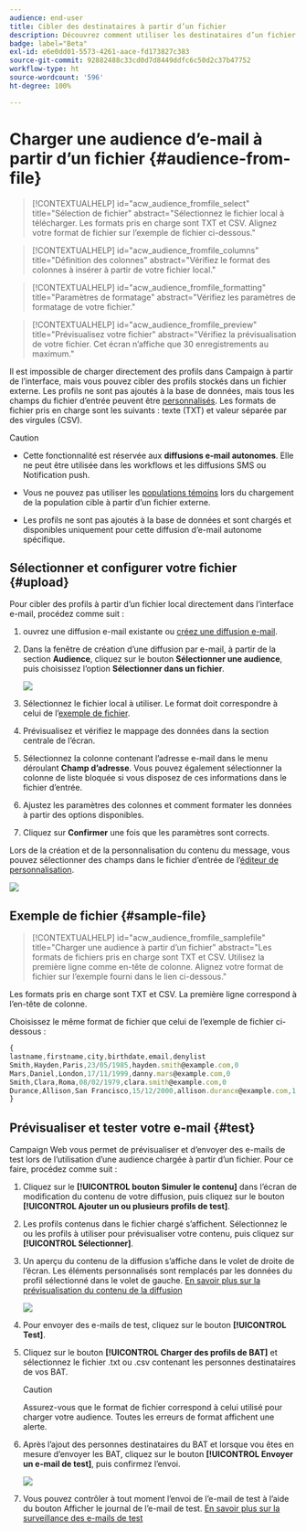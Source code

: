 ```yaml
---
audience: end-user
title: Cibler des destinataires à partir d’un fichier
description: Découvrez comment utiliser les destinataires d’un fichier externe pour créer l’audience de vos e-mails.
badge: label="Beta"
exl-id: e6e0dd01-5573-4261-aace-fd173827c383
source-git-commit: 92882488c33cd0d7d8449ddfc6c50d2c37b47752
workflow-type: ht
source-wordcount: '596'
ht-degree: 100%

---
```


# Charger une audience d’e-mail à partir d’un fichier {#audience-from-file}

>[!CONTEXTUALHELP]
>id="acw_audience_fromfile_select"
>title="Sélection de fichier"
>abstract="Sélectionnez le fichier local à télécharger. Les formats pris en charge sont TXT et CSV. Alignez votre format de fichier sur l’exemple de fichier ci-dessous."

>[!CONTEXTUALHELP]
>id="acw_audience_fromfile_columns"
>title="Définition des colonnes"
>abstract="Vérifiez le format des colonnes à insérer à partir de votre fichier local."

>[!CONTEXTUALHELP]
>id="acw_audience_fromfile_formatting"
>title="Paramètres de formatage"
>abstract="Vérifiez les paramètres de formatage de votre fichier."


>[!CONTEXTUALHELP]
>id="acw_audience_fromfile_preview"
>title="Prévisualisez votre fichier"
>abstract="Vérifiez la prévisualisation de votre fichier. Cet écran n’affiche que 30 enregistrements au maximum."



Il est impossible de charger directement des profils dans Campaign à partir de l’interface, mais vous pouvez cibler des profils stockés dans un fichier externe. Les profils ne sont pas ajoutés à la base de données, mais tous les champs du fichier d’entrée peuvent être [personnalisés](../personalization/gs-personalization.md). Les formats de fichier pris en charge sont les suivants : texte (TXT) et valeur séparée par des virgules (CSV).

>[!CAUTION]
>
>* Cette fonctionnalité est réservée aux **diffusions e-mail autonomes**. Elle ne peut être utilisée dans les workflows et les diffusions SMS ou Notification push.
>
>* Vous ne pouvez pas utiliser les [populations témoins](control-group.md) lors du chargement de la population cible à partir d’un fichier externe.
>
>* Les profils ne sont pas ajoutés à la base de données et sont chargés et disponibles uniquement pour cette diffusion d’e-mail autonome spécifique.

## Sélectionner et configurer votre fichier {#upload}

Pour cibler des profils à partir d’un fichier local directement dans l’interface e-mail, procédez comme suit :

1. ouvrez une diffusion e-mail existante ou [créez une diffusion e-mail](../email/create-email.md).
1. Dans la fenêtre de création d’une diffusion par e-mail, à partir de la section **Audience**, cliquez sur le bouton **Sélectionner une audience**, puis choisissez l’option **Sélectionner dans un fichier**.

   ![](assets/select-from-file.png)

1. Sélectionnez le fichier local à utiliser. Le format doit correspondre à celui de l’[exemple de fichier](#sample-file).
1. Prévisualisez et vérifiez le mappage des données dans la section centrale de l’écran.
1. Sélectionnez la colonne contenant l’adresse e-mail dans le menu déroulant **Champ d’adresse**. Vous pouvez également sélectionner la colonne de liste bloquée si vous disposez de ces informations dans le fichier d’entrée.
1. Ajustez les paramètres des colonnes et comment formater les données à partir des options disponibles.
1. Cliquez sur **Confirmer** une fois que les paramètres sont corrects.

Lors de la création et de la personnalisation du contenu du message, vous pouvez sélectionner des champs dans le fichier d’entrée de l’[éditeur de personnalisation](../personalization/gs-personalization.md).

![](assets/select-external-perso.png)

## Exemple de fichier {#sample-file}

>[!CONTEXTUALHELP]
>id="acw_audience_fromfile_samplefile"
>title="Charger une audience à partir d’un fichier"
>abstract="Les formats de fichiers pris en charge sont TXT et CSV. Utilisez la première ligne comme en-tête de colonne. Alignez votre format de fichier sur l’exemple fourni dans le lien ci-dessous."

Les formats pris en charge sont TXT et CSV. La première ligne correspond à l’en-tête de colonne.

Choisissez le même format de fichier que celui de l’exemple de fichier ci-dessous :

```javascript
{
lastname,firstname,city,birthdate,email,denylist
Smith,Hayden,Paris,23/05/1985,hayden.smith@example.com,0
Mars,Daniel,London,17/11/1999,danny.mars@example.com,0
Smith,Clara,Roma,08/02/1979,clara.smith@example.com,0
Durance,Allison,San Francisco,15/12/2000,allison.durance@example.com,1
}
```

## Prévisualiser et tester votre e-mail {#test}

Campaign Web vous permet de prévisualiser et d’envoyer des e-mails de test lors de l’utilisation d’une audience chargée à partir d’un fichier. Pour ce faire, procédez comme suit :

1. Cliquez sur le **[!UICONTROL bouton Simuler le contenu]** dans l’écran de modification du contenu de votre diffusion, puis cliquez sur le bouton **[!UICONTROL Ajouter un ou plusieurs profils de test]**.

1. Les profils contenus dans le fichier chargé s’affichent. Sélectionnez le ou les profils à utiliser pour prévisualiser votre contenu, puis cliquez sur **[!UICONTROL Sélectionner]**.

1. Un aperçu du contenu de la diffusion s’affiche dans le volet de droite de l’écran. Les éléments personnalisés sont remplacés par les données du profil sélectionné dans le volet de gauche. [En savoir plus sur la prévisualisation du contenu de la diffusion](../preview-test/preview-content.md)

   ![](assets/file-upload-preview.png)

1. Pour envoyer des e-mails de test, cliquez sur le bouton **[!UICONTROL Test]**.

1. Cliquez sur le bouton **[!UICONTROL Charger des profils de BAT]** et sélectionnez le fichier .txt ou .csv contenant les personnes destinataires de vos BAT.

   >[!CAUTION]
   >
   >Assurez-vous que le format de fichier correspond à celui utilisé pour charger votre audience. Toutes les erreurs de format affichent une alerte.

1. Après l’ajout des personnes destinataires du BAT et lorsque vou êtes en mesure d’envoyer les BAT, cliquez sur le bouton **[!UICONTROL Envoyer un e-mail de test]**, puis confirmez l’envoi.

   ![](assets/file-upload-test.png)

1. Vous pouvez contrôler à tout moment l’envoi de l’e-mail de test à l’aide du bouton Afficher le journal de l’e-mail de test. [En savoir plus sur la surveillance des e-mails de test](../preview-test/test-deliveries.md#access-sent-test-deliveries-access-proofs)
